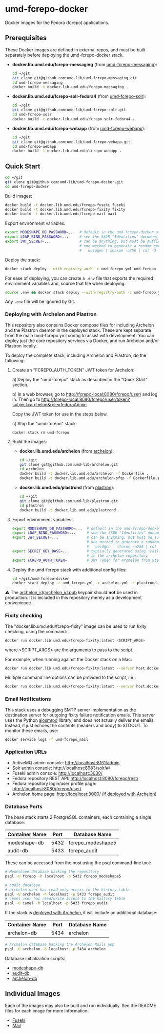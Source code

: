 # umd-fcrepo-docker

Docker images for the Fedora (fcrepo) applications.

## Prerequisites

These Docker images are defined in external repos, and must be built
separately before deploying the umd-fcrepo-docker stack.

* **docker.lib.umd.edu/fcrepo-messaging** (from [umd-fcrepo-messaging]):

    ```bash
    cd ~/git
    git clone git@github.com:umd-lib/umd-fcrepo-messaging.git
    cd umd-fcrepo-messaging
    docker build -t docker.lib.umd.edu/fcrepo-messaging .
    ```

* **docker.lib.umd.edu/fcrepo-solr-fedora4** (from [umd-fcrepo-solr]):

    ```bash
    cd ~/git
    git clone git@github.com:umd-lib/umd-fcrepo-solr.git
    cd umd-fcrepo-solr
    docker build -t docker.lib.umd.edu/fcrepo-solr-fedora4 .
    ```

* **docker.lib.umd.edu/fcrepo-webapp** (from [umd-fcrepo-webapp]):

    ```bash
    cd ~/git
    git clone git@github.com:umd-lib/umd-fcrepo-webapp.git
    cd umd-fcrepo-webapp
    docker build -t docker.lib.umd.edu/fcrepo-webapp .
    ```

## Quick Start

```bash
cd ~/git
git clone git@github.com:umd-lib/umd-fcrepo-docker.git
cd umd-fcrepo-docker
```

Build images:

```bash
docker build -t docker.lib.umd.edu/fcrepo-fuseki fuseki
docker build -t docker.lib.umd.edu/fcrepo-fixity fixity
docker build -t docker.lib.umd.edu/fcrepo-mail mail
```

Export environment variables:

```bash
export MODESHAPE_DB_PASSWORD=...  # default in the umd-fcrepo-docker stack is "fcrepo"
export LDAP_BIND_PASSWORD=...     # see the SSDR "Identities" document for this
export JWT_SECRET=...             # can be anything, but must be sufficiently long
                                  # one method to generate a random secret is:
                                  #   uuidgen | shasum -a256 | cut -d' ' -f1
```

Deploy the stack:

```bash
docker stack deploy --with-registry-auth -c umd-fcrepo.yml umd-fcrepo
```

For ease of deploying, you can create a `.env` file that exports the required
environment variables and, source that file when deploying:

```bash
source .env && docker stack deploy --with-registry-auth -c umd-fcrepo.yml umd-fcrepo
```

Any `.env` file will be ignored by Git.

### Deploying with Archelon and Plastron

This repository also contains Docker compose files for including Archelon and
the Plastron daemon in the deployed stack. These are kept separate from the main
umd-fcrepo.yml config to assist with development: You can deploy just the core
repository services via Docker, and run Archelon and/or Plastron locally.

To deploy the complete stack, including Archelon and Plastron, do the following:

1. Create an "FCREPO_AUTH_TOKEN" JWT token for Archelon:

   a) Deploy the "umd-fcrepo" stack as described in the "Quick Start" section.

   b) In a web browser, go to
      <http://fcrepo-local:8080/fcrepo/user/>
      and log in. Then go to
      <http://fcrepo-local:8080/fcrepo/user/token?subject=archelon&role=fedoraAdmin>

      Copy the JWT token for use in the steps below.

   c) Stop the "umd-fcrepo" stack:

      ```
      docker stack rm umd-fcrepo
      ```

2. Build the images:

    * **docker.lib.umd.edu/archelon** (from [archelon]):

        ```bash
        cd ~/git
        git clone git@github.com:umd-lib/archelon.git
        cd archelon
        docker build -t docker.lib.umd.edu/archelon -f Dockerfile .
        docker build -t docker.lib.umd.edu/archelon-sftp -f Dockerfile.sftp .
        ```

    * **docker.lib.umd.edu/plastrond** (from [plastron]):

        ```bash
        cd ~/git
        git clone git@github.com:umd-lib/plastron.git
        cd plastron
        docker build -t docker.lib.umd.edu/plastrond .
        ```

3. Export environment variables:

    ```bash
    export MODESHAPE_DB_PASSWORD=...  # default in the umd-fcrepo-docker stack is "fcrepo"
    export LDAP_BIND_PASSWORD=...     # see the SSDR "Identities" document for this
    export JWT_SECRET=...             # can be anything, but must be sufficiently long
                                      # one method to generate a random secret is:
                                      #   uuidgen | shasum -a256 | cut -d' ' -f1
    export SECRET_KEY_BASE=...        # typically generated using "rails secret"
                                      # in the archelon repository
    export FCREPO_AUTH_TOKEN=         # JWT Token for Archelon from Step 1b above
    ```

4. Deploy the umd-fcrepo stack with additional config files:

    ```bash
    cd ~/git/umd-fcrepo-docker
    docker stack deploy -c umd-fcrepo.yml -c archelon.yml -c plastrond.yml umd-fcrepo
    ```

⚠️ The [archelon_id](plastron/archelon_id)/[archelon_id.pub](plastron/archelon_id.pub)
keypair should **not** be used in production. It is included in this repository
merely as a development convenience.

### Fixity checking

The "docker.lib.umd.edu/fcrepo-fixity" image can be used to run fixity checking,
using the command:

```bash
docker run docker.lib.umd.edu/fcrepo-fixity:latest <SCRIPT_ARGS>
```

where <SCRIPT_ARGS> are the arguments to pass to the script.

For example, when running against the Docker stack on a Mac:

```bash
docker run docker.lib.umd.edu/fcrepo-fixity:latest --server host.docker.internal:61613
```

Multiple command line options can be provided to the script, i.e.:

```bash
docker run docker.lib.umd.edu/fcrepo-fixity:latest --server host.docker.internal:61613 --age P6M
```

### Email Notifications

This stack uses a debugging SMTP server implementation as the destination server
for outgoing fixity failure notification emails. This server uses the Python [aiosmtpd]
library, and does not actually deliver the emails. Instead, it just echoes the contents
(headers and body) to STDOUT. To monitor these emails, use:

```bash
docker service logs -f umd-fcrepo_mail
```

### Application URLs

* ActiveMQ admin console: <http://localhost:8161/admin>
* Solr admin console: <http://localhost:8983/solr/#/>
* Fuseki admin console: <http://localhost:3030/>
* Fedora repository REST API: <http://localhost:8080/fcrepo/rest/>
* Fedora repository login/user profile page: <http://localhost:8080/fcrepo/user/>
* Archelon home page: <http://localhost:3000/> (if
  [deployed with Archelon])

### Database Ports

The base stack starts 2 PostgreSQL containers, each containing a single
database:

| Container Name | Port | Database Name     |
|----------------|------|-------------------|
| modeshape-db   | 5432 | fcrepo_modeshape5 |
| audit-db       | 5433 | fcrepo_audit      |

These can be accessed from the host using the psql command-line tool:

```bash
# Modeshape database backing the repository
psql -U fcrepo -h localhost -p 5432 fcrepo_modeshape5

# audit database
# archelon user has read-only access to the history table
psql -U archelon -h localhost -p 5433 fcrepo_audit
# camel user has read/write access to the history table
psql -U camel -h localhost -p 5433 fcrepo_audit
```

If the stack is [deployed with Archelon], it will include an additional
database:

| Container Name | Port | Database Name     |
|----------------|------|-------------------|
| archelon-db    | 5434 | archelon          |

```bash
# Archelon database backing the Archelon Rails app
psql -U archelon -h localhost -p 5434 archelon
```

Database initialization scripts:

* [modeshape-db](postgres-modeshape/init-modeshape-db.sh)
* [audit-db](postgres-audit/init-audit-db.sh)
* [archelon-db](postgres-archelon/init-archelon-db.sh)

## Individual Images

Each of the images may also be built and run individually. See the README
files for each image for more information:

* [Fuseki](fuseki/README.md)
* [Mail](mail/README.md)

[umd-fcrepo-messaging]: https://github.com/umd-lib/umd-fcrepo-messaging
[umd-fcrepo-solr]: https://github.com/umd-lib/umd-fcrepo-solr
[umd-fcrepo-webapp]: https://github.com/umd-lib/umd-fcrepo-webapp
[aiosmtpd]: https://aiosmtpd.readthedocs.io/en/latest/README.html
[archelon]: https://github.com/umd-lib/archelon
[plastron]: https://github.com/umd-lib/plastron
[deployed with Archelon]: README.md#deploying-with-archelon-and-plastron
